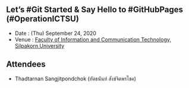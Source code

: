 ## Let’s #Git Started & Say Hello to #GitHubPages (#OperationICTSU)

+ Date : (Thu) September 24, 2020
+ Venue : [Faculty of Information and Communication Technology, Silpakorn University](https://www.ict.su.ac.th/)

## Attendees

+ Thadtarnan Sangjitpondchok (ทัตธนันท์ สังข์จิตพรโชค) 


